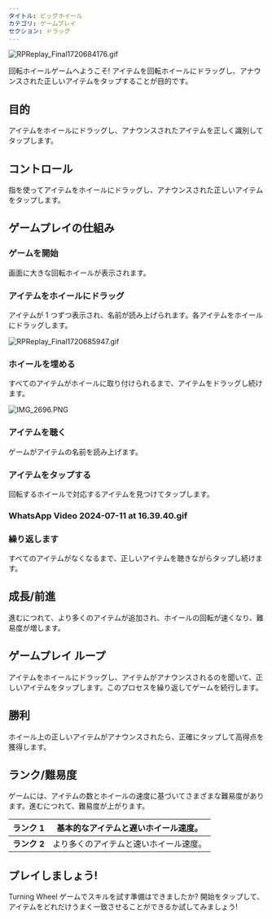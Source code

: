 ```yaml
---
タイトル: ビッグホイール
カテゴリ: ゲームプレイ
セクション: ドラッグ
---
```

![RPReplay_Final1720684176.gif](https://help.Studycat.com/hc/article_attachments/34931476777625)

回転ホイールゲームへようこそ! アイテムを回転ホイールにドラッグし、アナウンスされた正しいアイテムをタップすることが目的です。

## 目的

アイテムをホイールにドラッグし、アナウンスされたアイテムを正しく識別してタップします。

## コントロール

指を使ってアイテムをホイールにドラッグし、アナウンスされた正しいアイテムをタップします。

## ゲームプレイの仕組み

### ゲームを開始

画面に大きな回転ホイールが表示されます。

### アイテムをホイールにドラッグ

アイテムが 1 つずつ表示され、名前が読み上げられます。各アイテムをホイールにドラッグします。

![RPReplay_Final1720685947.gif](https://help.Studycat.com/hc/article_attachments/34932060072217)

### ホイールを埋める

すべてのアイテムがホイールに取り付けられるまで、アイテムをドラッグし続けます。

![IMG_2696.PNG](https://help.Studycat.com/hc/article_attachments/34825529495577)

### アイテムを聴く

ゲームがアイテムの名前を読み上げます。

### アイテムをタップする

回転するホイールで対応するアイテムを見つけてタップします。

### WhatsApp Video 2024-07-11 at 16.39.40.gif

### 繰り返します

すべてのアイテムがなくなるまで、正しいアイテムを聴きながらタップし続けます。

## 成長/前進

進むにつれて、より多くのアイテムが追加され、ホイールの回転が速くなり、難易度が増します。

## ゲームプレイ ループ

アイテムをホイールにドラッグし、アイテムがアナウンスされるのを聞いて、正しいアイテムをタップします。このプロセスを繰り返してゲームを続行します。

## 勝利

ホイール上の正しいアイテムがアナウンスされたら、正確にタップして高得点を獲得します。

## ランク/難易度

ゲームには、アイテムの数とホイールの速度に基づいてさまざまな難易度があります。進むにつれて、難易度が上がります。

| **ランク 1** | 基本的なアイテムと遅いホイール速度。 |
| --- | --- |
| **ランク 2** | より多くのアイテムと速いホイール速度。 |

## プレイしましょう!

Turning Wheel ゲームでスキルを試す準備はできましたか? 開始をタップして、アイテムをどれだけうまく一致させることができるか試してみましょう!